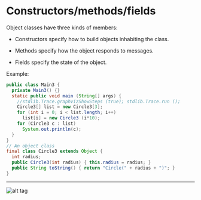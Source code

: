# Constructors/methods/fields

Object classes have three kinds of members:

- Constructors specify how to build objects inhabiting the class.

- Methods specify how the object responds to messages.

- Fields specify the state of the object.

Example:

```java
public class Main3 {
  private Main3() {}
  static public void main (String[] args) {
    //stdlib.Trace.graphvizShowSteps (true); stdlib.Trace.run ();
    Circle3[] list = new Circle3[3];
    for (int i = 0; i < list.length; i++)
      list[i] = new Circle3 (i*10);
    for (Circle3 c : list)
      System.out.println(c);
  }
}
// An object class
final class Circle3 extends Object {
  int radius;
  public Circle3(int radius) { this.radius = radius; }
  public String toString() { return "Circle(" + radius + ")"; }
}
```

***

![alt tag](https://github.com/Cody-Nicholson96/Software_Development/blob/master/Object_Oriented_Software_Development/pics/cmf1.jpg)
